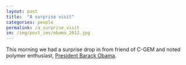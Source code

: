 ```yaml
---
layout: post
title:  "A surprise visit"
categories: people
permalink: /a_surprise_visit
im: /img/post_ims/obama_2012.jpg
---
```


This morning we had a surprise drop in from friend of C-GEM and noted polymer enthusiast, [President Barack Obama](https://www.barackobama.com/).
